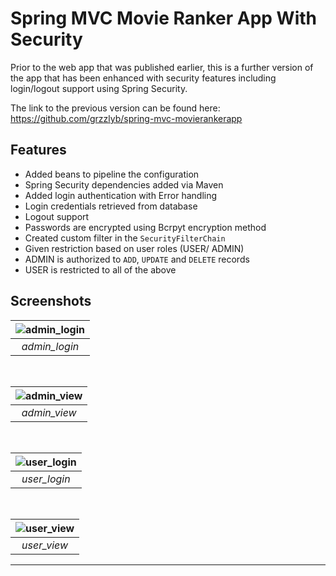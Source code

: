 # Spring MVC Movie Ranker App With Security

Prior to the web app that was published earlier, this is a further version of the app that has been enhanced with security features including login/logout support using Spring Security.

The link to the previous version can be found here:
https://github.com/grzzlyb/spring-mvc-movierankerapp

## Features
* Added beans to pipeline the configuration
* Spring Security dependencies added via Maven 
* Added login authentication with Error handling 
* Login credentials retrieved from database 
* Logout support 
* Passwords are encrypted using Bcrpyt encryption method
* Created custom filter in the `SecurityFilterChain`
* Given restriction based on user roles (USER/ ADMIN) 
* ADMIN is authorized to `ADD`, `UPDATE` and `DELETE` records
* USER is restricted to all of the above

## Screenshots

| ![admin_login](https://user-images.githubusercontent.com/123747958/222973056-0770b314-4914-41b6-a50e-012fa5bbf951.png) |
|:--:|
| *admin_login* |

<br>

| ![admin_view](https://user-images.githubusercontent.com/123747958/222973567-85aef9ab-ca59-4873-84ab-a5b59fe81f4d.png) |
|:--:|
| *admin_view* |

<br>

| ![user_login](https://user-images.githubusercontent.com/123747958/222973612-11e4c7ac-dc9f-4927-b21b-a5a621558d79.png) |
|:--:|
| *user_login*| 

<br>

| ![user_view](https://user-images.githubusercontent.com/123747958/222973625-959222a9-cc9d-477f-bff5-c967079417ac.png) |
|:--:|
| *user_view* |

<hr>
